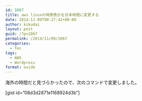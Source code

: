 ```yaml
---
id: 1067
title: aws linuxの時間表示を日本時間に変更する
date: 2014-11-09T00:27:42+00:00
author: kikudai
layout: post
guid: /?p=1067
permalink: /2014/11/09/1067
categories:
  - Tec
tags:
  - AWS
  - Wordpress
format: aside
---
```

海外の時間だと見づらかったので、次のコマンドで変更しました。

[gist id=&#8221;08d3d2871e1168924d3b&#8221;]